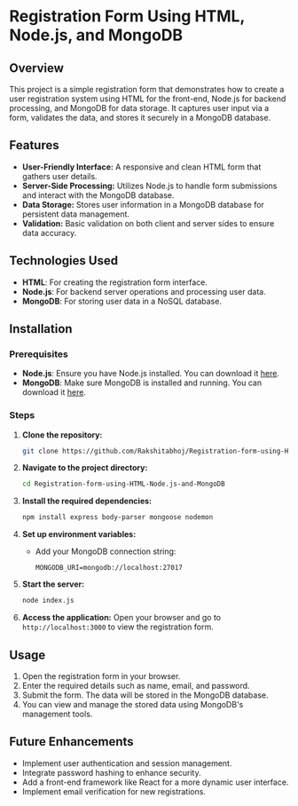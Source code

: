 # Registration Form Using HTML, Node.js, and MongoDB

## Overview
This project is a simple registration form that demonstrates how to create a user registration system using HTML for the front-end, Node.js for backend processing, and MongoDB for data storage. It captures user input via a form, validates the data, and stores it securely in a MongoDB database.

## Features
- **User-Friendly Interface:** A responsive and clean HTML form that gathers user details.
- **Server-Side Processing:** Utilizes Node.js to handle form submissions and interact with the MongoDB database.
- **Data Storage:** Stores user information in a MongoDB database for persistent data management.
- **Validation:** Basic validation on both client and server sides to ensure data accuracy.

## Technologies Used
- **HTML**: For creating the registration form interface.
- **Node.js**: For backend server operations and processing user data.
- **MongoDB**: For storing user data in a NoSQL database.

## Installation

### Prerequisites
- **Node.js**: Ensure you have Node.js installed. You can download it [here](https://nodejs.org/).
- **MongoDB**: Make sure MongoDB is installed and running. You can download it [here](https://www.mongodb.com/).

### Steps
1. **Clone the repository:**
   ```bash
   git clone https://github.com/Rakshitabhoj/Registration-form-using-HTML-Node.js-and-MongoDB.git
   ```
2. **Navigate to the project directory:**
   ```bash
   cd Registration-form-using-HTML-Node.js-and-MongoDB
   ```
3. **Install the required dependencies:**
   ```bash
   npm install express body-parser mongoose nodemon
   ```
4. **Set up environment variables:**
   - Add your MongoDB connection string:
     ```
     MONGODB_URI=mongodb://localhost:27017
     ```

5. **Start the server:**
   ```bash
   node index.js
   ```
6. **Access the application:**
   Open your browser and go to `http://localhost:3000` to view the registration form.

## Usage
1. Open the registration form in your browser.
2. Enter the required details such as name, email, and password.
3. Submit the form. The data will be stored in the MongoDB database.
4. You can view and manage the stored data using MongoDB's management tools.

## Future Enhancements
- Implement user authentication and session management.
- Integrate password hashing to enhance security.
- Add a front-end framework like React for a more dynamic user interface.
- Implement email verification for new registrations.

